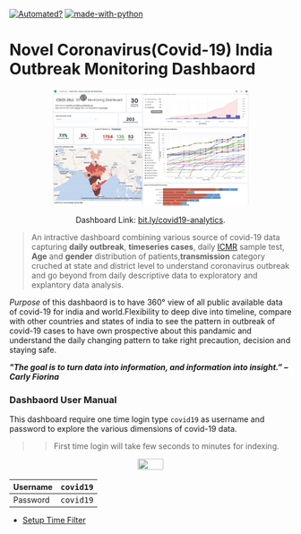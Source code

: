 [![Automated?](https://img.shields.io/badge/Maintained%3F-yes-green.svg)](https://GitHub.com/Naereen/StrapDown.js/graphs/commit-activity) [![made-with-python](https://img.shields.io/badge/Made%20with-Python-1f425f.svg)](https://www.python.org/)


# Novel Coronavirus(Covid-19) India Outbreak Monitoring Dashbaord

<p align="center">
<img src="canvas_main_page/main_page.png" width="70%">
</p>

<p align="center">
Dashboard Link: <a href="https://5509b53e05954b91a5bd9d7680c0dbbe.southeastasia.azure.elastic-cloud.com:9243/app/kibana#/dashboard/01a1b410-764f-11ea-a501-87fe2225e141?_g=(refreshInterval%3A(pause%3A!t%2Cvalue%3A0)%2Ctime%3A(from%3Anow-30d%2Cto%3Anow))">bit.ly/covid19-analytics</a>.
 </p>

> An intractive dashboard combining various source of covid-19 data capturing **daily outbreak**, **timeseries cases**, daily [ICMR](https://icmr.nic.in/content/covid-19) sample test, **Age** and **gender** distribution of patients,**transmission** category cruched at state and district level to understand coronavirus outbreak and go beyond from daily descriptive data to exploratory and explantory data analysis.

*Purpose* of this dashbaord is to have 360° view of all public available data of covid-19 for india and world.Flexibility to deep dive into timeline, compare with other countries and states of india to see the pattern in outbreak of covid-19 cases to have own prospective about this pandamic and understand the daily changing pattern to take right precaution, decision and staying safe. 


***"The goal is to turn data into information, and information into insight.” – Carly Fiorina***

### Dashbaord User Manual
This dashboard require one time login type `covid19` as username and password to explore the various dimensions of covid-19 data.
>> First time login will take few seconds to minutes for indexing.
<p align="center">
<img src="https://user-images.githubusercontent.com/209966/69501393-b89ffd00-0f04-11ea-8a56-0c799de658a1.png" width="30%", height="20%">
</p>

Username  | <kbd>covid19</kbd> 
----------| ------------------
Password  | <kbd>covid19</kbd>


* [Setup Time Filter](https://www.elastic.co/guide/en/kibana/current/set-time-filter.html)
